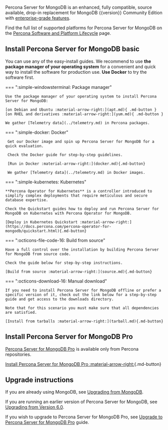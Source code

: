 Percona Server for MongoDB is an enhanced, fully compatible, source available, drop-in replacement
for MongoDB {{version}} Community Edition with [enterprise-grade features](../comparison.md).

Find the full list of supported platforms for Percona Server for MongoDB on the [Percona Software and Platform Lifecycle](https://www.percona.com/services/policies/percona-software-platform-lifecycle#mongodb) page.

## Install Percona Server for MongoDB basic

You can use any of the easy-install guides. We recommend to use **the package manager of your operating system** for a convenient and quick way to install the software for production use. **Use Docker** to try the software first.

=== ":simple-windowsterminal: Package manager" 

    Use the package manager of your operating system to install Percona Server for MongoDB:

    [on Debian and Ubuntu :material-arrow-right:](apt.md){ .md-button }
    [on RHEL and derivatives :material-arrow-right:](yum.md){ .md-button }

    We gather [Telemetry data](../telemetry.md) in Percona packages.


=== ":simple-docker: Docker"

     Get our Docker image and spin up Percona Server for MongoDB for a quick evaluation. 

     Check the Docker guide for step-by-step guidelines.

     [Run in Docker :material-arrow-right:](docker.md){.md-button}

     We gather [Telemetry data](../telemetry.md) in Docker images.

=== ":simple-kubernetes: Kubernetes"

    **Percona Operator for Kubernetes** is a controller introduced to simplify complex deployments that require meticulous and secure database expertise. 

    Check the Quickstart guides how to deploy and run Percona Server for MongoDB on Kubernetes with Percona Operator for MongoDB.

    [Deploy in Kubernetes Quickstart :material-arrow-right:](https://docs.percona.com/percona-operator-for-mongodb/quickstart.html){.md-button}

=== ":octicons-file-code-16: Build from source"

    Have a full control over the installation by building Percona Server for MongoDB from source code.

    Check the guide below for step-by-step instructions.

    [Build from source :material-arrow-right:](source.md){.md-button}

=== ":octicons-download-16: Manual download"

    If you need to install Percona Server for MongoDB offline or prefer a specific version of it, check out the link below for a step-by-step guide and get access to the downloads directory.

    Note that for this scenario you must make sure that all dependencies are satisfied.

    [Install from tarballs :material-arrow-right:](tarball.md){.md-button}

## Install Percona Server for MongoDB Pro

[Percona Server for MongoDB Pro](../psmdb-pro.md) is available only from Percona repositories. 

[Install Percona Server for MongoDB Pro :material-arrow-right:](install-pro.md){.md-button}

## Upgrade instructions

If you are already using MongoDB, see [Upgrading from MongoDB](upgrade-from-mongodb.md).

If you are running an earlier version of Percona Server for MongoDB, see [Upgrading from Version 6.0](upgrade-from-60.md).

If you wish to upgrade to Percona Server for MongoDB Pro, see [Upgrade to Percona Server for MongoDB Pro](update-pro.md) guide. 

